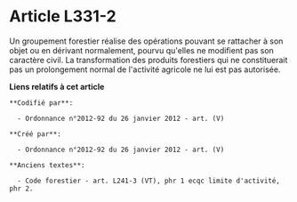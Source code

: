 # Article L331-2

Un groupement forestier réalise des opérations pouvant se rattacher à son objet ou en dérivant normalement, pourvu qu'elles
ne modifient pas son caractère civil. La transformation des produits forestiers qui ne constituerait pas un prolongement
normal de l'activité agricole ne lui est pas autorisée.

**Liens relatifs à cet article**

	**Codifié par**:

	  - Ordonnance n°2012-92 du 26 janvier 2012 - art. (V)

	**Créé par**:

	  - Ordonnance n°2012-92 du 26 janvier 2012 - art. (V)

	**Anciens textes**:

	  - Code forestier - art. L241-3 (VT), phr 1 ecqc limite d'activité, phr 2.
